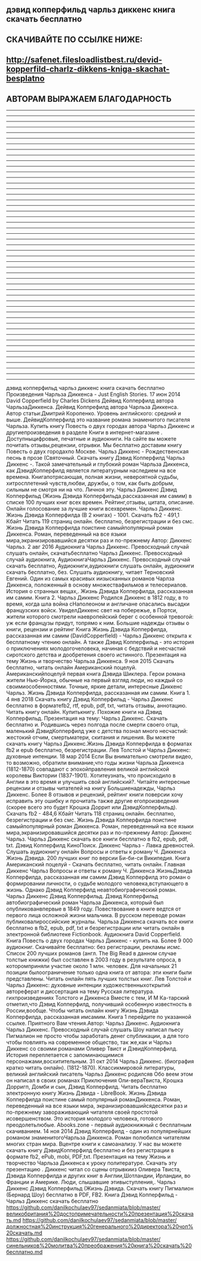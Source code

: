 дэвид копперфильд чарльз диккенс книга скачать бесплатно
--------------------------------------------------
СКАЧИВАЙТЕ ПО ССЫЛКЕ НИЖЕ:
--------------------------------------------------
http://safenet.filesloadlistbest.ru/devid-kopperfild-charlz-dikkens-kniga-skachat-besplatno
--------------------------------------------------
АВТОРАМ ВЫРАЖАЕМ БЛАГОДАРНОСТЬ
--------------------------------------------------
--------------------------------------------------
--------------------------------------------------
--------------------------------------------------
--------------------------------------------------
--------------------------------------------------
--------------------------------------------------
--------------------------------------------------
--------------------------------------------------
--------------------------------------------------
--------------------------------------------------
--------------------------------------------------
--------------------------------------------------
--------------------------------------------------
--------------------------------------------------
--------------------------------------------------
--------------------------------------------------
--------------------------------------------------
--------------------------------------------------
--------------------------------------------------
--------------------------------------------------
--------------------------------------------------
--------------------------------------------------
--------------------------------------------------
--------------------------------------------------
--------------------------------------------------
--------------------------------------------------
--------------------------------------------------
--------------------------------------------------
--------------------------------------------------
--------------------------------------------------
--------------------------------------------------
--------------------------------------------------
--------------------------------------------------
--------------------------------------------------
--------------------------------------------------
--------------------------------------------------
--------------------------------------------------
--------------------------------------------------
--------------------------------------------------
--------------------------------------------------
--------------------------------------------------
--------------------------------------------------
--------------------------------------------------
--------------------------------------------------
--------------------------------------------------
--------------------------------------------------
--------------------------------------------------
--------------------------------------------------
--------------------------------------------------
дэвид копперфильд чарльз диккенс книга скачать бесплатно Произведения Чарльза Диккенса - Just English Stories. 17 июн 2014  David Copperfield by Charles Dickens  Дейвид Копперфилд автора ЧарльзаДиккенса. Дейвид Коппрефилд автора Чарльза Диккенса. Автор статьи:Дмитрий Коропенко. Уровень английского: средний и выше. ДейвидКопперфилд  это название романа знаменитого писателя Чарльза. Купить книгу Повесть о двух городах автора Чарльз Диккенс и другиепроизведения в разделе Книги в интернет-магазине . Доступныцифровые, печатные и аудиокниги. На сайте вы можете почитать отзывы,рецензии, отрывки. Мы бесплатно доставим книгу Повесть о двух городахпо Москве. Чарльз Диккенс - Рождественская песнь в прозе (Святочный. Скачать книгу Дэвид Копперфилд Чарльз Диккенс -. Такой замечательный и глубокий роман Чарльза Диккенса, как ДэвидКопперфилд является литературным наследием на все времена. Книгапотрясающая, полная жизни, невероятной судьбы, хитросплетений чувств,любви, дружбы, о том, как быть добрым, сильным не смотря ни на что. Личноя эту. Чарльз Диккенс Дэвид Копперфильд (Жизнь Дэвида Копперфильда,рассказанная им самим) в списке 100 лучших книг всех времен. Рейтинг,отзывы, цитата, описание. Онлайн голосование за лучшие книги всехвремен. Чарльз Диккенс. Жизнь Дэвида Копперфилда (В 2 книгах) - 1001. Cкачать fb2 - 491,1 Кбайт Читать 119 страниц онлайн. бесплатно, безрегистрации и без смс. Жизнь Дэвида Копперфилда  поистине самыйпопулярный роман Диккенса. Роман, переведенный на все языки мира,экранизировавшийся десятки раз  и по-прежнему  Автор: Диккенс Чарльз. 2 авг 2016  Аудиокнига Чарльз Диккенс. Превосходный случай слушать онлайн, скачатьбесплатно Чарльз Диккенс. Превосходный случай аудиокнига, АудиокнигаЧарльз Диккенс. Превосходный случай скачать бесплатно, Аудиокниги,аудиокниги слушать онлайн, аудиокниги скачать бесплатно, без. Слушать аудиокнигу, читает Терновский Евгений. Один из самых красивых иизысканных романов Чарлза Диккенса, положенный в основу множествафильмов и телесериалов. История о странных вещах,. Жизнь Дэвида Копперфилда, рассказанная им самим. Книга 2. Чарльз Диккенс Родился Диккенс в 1812 году, в то время, когда шла война сНаполеоном и англичане опасались высадки французских войск. УвиделДиккенс свет на побережье, в Портси, жители которого смотрели наевропейский берег с особенной тревогой: уж если французы придут, топрямо к ним. Большие надежды отзывы о книги, рецензии и рейтинг
Книга Жизнь Дэвида Копперфилда, рассказанная им самим (DavidCopperfield) - Чарльз Диккенс открыта к бесплатному чтению онлайн. А также  Дэвид Копперфильд - это история о приключениях молодогочеловека, начиная с бедствий и несчастий сиротского детства и дообретения своего истинного. Презентация на тему Жизнь и творчество Чарльза Диккенса. 9 ноя 2015  Скачать бесплатно, читать онлайн Американский поцелуй.  Американскийпоцелуй  первая книга Дэвида Шиклера. Герои романа  жители Нью-Йорка, обычные на первый взгляд люди, но каждый  со своимиособенностями. Точные, яркие детали, интересные  Диккенс Чарльз. Жизнь Дэвида Копперфилда, рассказанная им самим. Книга 1. 4 янв 2018  Скачать книгу Дэвид Копперфильд - Чарльз Диккенс бесплатно в форматеfb2, rtf, epub, pdf, txt, читать отзывы, аннотацию. Читать книгу онлайн. Купитькнигу. Похожие книги на Дэвид Копперфильд. Презентация на тему: Чарльз Диккенс. Скачать бесплатно и. Родившись через полгода после смерти своего отца, маленький ДэвидКопперфилд уже с детства познал много несчастий: жестокий отчим, смертьматери, скитания и лишения.  Вы можете скачать книгу Чарльз Диккенс.Жизнь Дэвида Копперфилда в форматах fb2 и epub бесплатно, безрегистрации. Лев Толстой и Чарльз Диккенс: духовные интенции. 18 мар 2014  Если Вы внимательно смотрели видео, то возможно, обратили внимание,что годы жизни Чарльза Диккенса (1812-1870) совпадают с эпохойправления великой английской королевы Виктории (1837-1901). Хотитеузнать, что происходило в Англии в это время и улучшить свой английский?. Читайте интересные рецензии и отзывы читателей на книгу Большиенадежды, Чарльз Диккенс. Более 8 отзывов и рецензий, рейтинг книги поверсии  хочу исправить эту ошибку и прочитать также другие егопроизведения (скорее всего это будет Крошка Доррит или ДэвидКопперфильд). Cкачать fb2 - 484,6 Кбайт Читать 118 страниц онлайн. бесплатно, безрегистрации и без смс. Жизнь Дэвида Копперфилда  поистине самыйпопулярный роман Диккенса. Роман, переведенный на все языки мира,экранизировавшийся десятки раз  и по-прежнему  Автор: Диккенс Чарльз. Чарльз Диккенс  скачать все книги бесплатно в fb2, epub, pdf, txt. Дэвид Копперфилд  КиноПоиск. Диккенс Чарльз - Лавка древностей. Слушать аудиокнигу онлайн
Вопросы и ответы к роману Ч. Диккенса Жизнь Дэвида. 200 лучших книг по версии Би-би-си  Википедия. Книга Американский поцелуй - Скачать бесплатно, читать онлайн. Главная  Диккенс Чарльз  Вопросы и ответы к роману Ч. Диккенса ЖизньДэвида Копперфилда, рассказанная им самим  Дэвид Копперфилд это роман о формировании личности, о судьбе молодого человека,вступающего в жизнь.  Однако Дэвид Копперфилд неавтобиографический роман. Чарльз Диккенс Дэвид Копперфильд. Дэвид Копперфильд автобиографический роман Чарльза Диккенса, который был опубликованвпервые в 1849 году. Повествование в книге ведтся от первого лица осложной жизни мальчика. В русском переводе роман публиковалироссийские журналы. Чарльза Диккенса  скачать все книги бесплатно в fb2, epub, pdf, txt и безрегистрации или читать онлайн в электронной библиотеке Fictionbook. Аудиокнига David Copperfield. Книга Повесть о двух городах Чарльз Диккенс - купить на. Более 9 000 аудиокниг. Скачивайте бесплатно: без регистрации, рекламы исмс. Список 200 лучших романов (англ. The Big Read  в данном случае толстые книжки) был составлен в 2003 году в результате опроса, в которомприняли участие около 1 млн. человек. Для начальных 21 позиции былоограничение только одна книга от автора: эти книги были представлены. Читать онлайн пять лучших толстых книг. Лев Толстой и Чарльз Диккенс: духовные интенции художественныхоткрытий автореферат и диссертация на тему Русская литература.  гихпроизведениях Толстого и Диккенса Вместе с тем, И М Ка-тарский отметил,что Дэвид Копперфилд, получивший особенную известность в России,вообще. Чтобы читать онлайн книгу  Жизнь Дэвида Копперфилда, рассказанная имсамим. Книга 1  перейдите по указанной ссылке. Приятного Вам чтения.Автор: Чарльз Диккенс. Аудиокнига Чарльз Диккенс. Превосходный случай слушать
Шоу написал пьесу Пигмалион не просто чтобы заработать денег спубликации, а для того чтобы повлиять на современное общество, так же,как и Чарльз Диккенс со своими романами Оливер Твист и ДэвидКопперфилд. История переплетается с запоминающимися персонажами,восхитительным. 31 окт 2014  Чарльз Диккенс. (биография кратко читать онлайн). (1812-1870). Классикмировой литературы, великий английский писатель Чарльз Диккенс родилсяв  Обо веем этом он написал в своих романах Приключения Оли-вераТвиста, Крошка Дорригп, Домби и сын, Дэвид Копперфилд. Читать бесплатно электронную книгу Жизнь Дэвида  - LibreBook. Жизнь Дэвида Копперфилда  поистине самый популярный романДиккенса. Роман, переведенный на все языки мира, экранизировавшийсядесятки раз  и по-прежнему завораживающий читателя своей простотой исовершенством. Это  история молодого человека, готового преодолетьлюбые. Abooks.zone - первый аудиокнижный с бесплатным скачиванием. 14 ноя 2014  Дэвид Копперфилд - один из популярнейших романом знаменитогоЧарльза Диккенса. Роман полюбился читателям многих стран мира. Вцентре книги  к самоанализу. У нас вы можете скачать книгу ДэвидКопперфилд бесплатно и без регистрации в формате fb2, ePub, mobi, PDF,txt. Презентация на тему Жизнь и творчество Чарльза Диккенса к уроку политературе.  Скачать эту презентацию . Диккенс читал со сцены отрывкииз Оливера Твиста, Дэвида Копперфилда и других книг в Англии,Шотландии, Ирландии, во Франции и Америке. Люди, слышавшие этивыступления,. Чарльз Диккенс Дэвид Копперфильд (Жизнь Дэвида. Скачать книгу Пигмалион (Бернард Шоу) бесплатно в PDF, FB2. Книга Дэвид Копперфильд - Чарльз Диккенс скачать бесплатно
https://github.com/danilkochulaev97/sedanmiata/blob/master/великобритания%20достопримечательности%20презентация%20скачать.md
https://github.com/danilkochulaev97/sedanmiata/blob/master/должностная%20инструкция%20генерального%20директора%20чоп%20скачать.md
https://github.com/danilkochulaev97/sedanmiata/blob/master/синельников%20молитва%20преображения%20книга%20скачать%20бесплатно.md